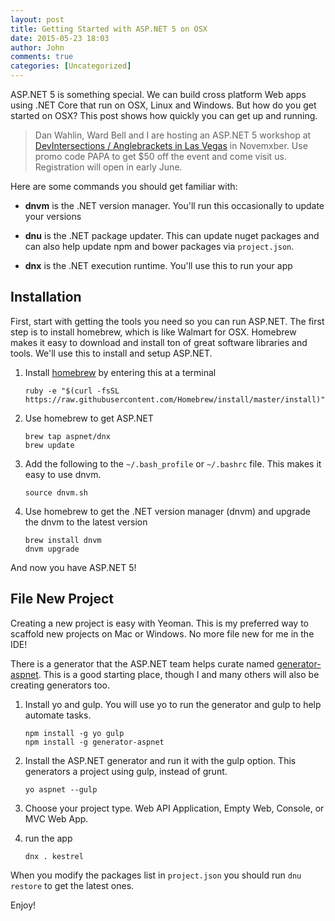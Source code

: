```yaml
---
layout: post
title: Getting Started with ASP.NET 5 on OSX
date: 2015-05-23 18:03
author: John
comments: true
categories: [Uncategorized]
---
```

ASP.NET 5 is something special. We can build cross platform Web apps using .NET Core that run on OSX, Linux and Windows. But how do you get started on OSX? This post shows how quickly you can get up and running.

<blockquote>
  Dan Wahlin, Ward Bell and I are hosting an ASP.NET 5 workshop at <a href="https://anglebrackets.org/">DevIntersections / Anglebrackets in Las Vegas</a> in Novemxber. Use promo code PAPA to get $50 off the event and come visit us. Registration will open in early June.
</blockquote>

Here are some commands you should get familiar with:

<ul>
<li><strong>dnvm</strong> is the .NET version manager. You'll run this occasionally to update your versions</p></li>
<li><p><strong>dnu</strong> is the .NET package updater. This can update nuget packages and can also help update npm and bower packages via <code>project.json</code>.</p></li>
<li><p><strong>dnx</strong> is the .NET execution runtime. You'll use this to run your app</p></li>
</ul>

<h2>Installation</h2>

<p>First, start with getting the tools you need so you can run ASP.NET. The first step is to install homebrew, which is like Walmart for OSX. Homebrew makes it easy to download and install ton of great software libraries and tools. We'll use this to install and setup ASP.NET.

<ol>
<li>Install <a href="http://brew.sh/">homebrew</a> by entering this at a terminal

<pre><code class="bash">ruby -e "$(curl -fsSL https://raw.githubusercontent.com/Homebrew/install/master/install)"
</code></pre></li>
<li>Use homebrew to get ASP.NET

<pre><code class="bash">brew tap aspnet/dnx
brew update
</code></pre></li>
<li>Add the following to the <code>~/.bash_profile</code> or <code>~/.bashrc</code> file. This makes it easy to use dnvm.

<pre><code class="bash">source dnvm.sh
</code></pre></li>
<li>Use homebrew to get the .NET version manager (dnvm) and upgrade the dnvm to the latest version

<pre><code class="bash">brew install dnvm
dnvm upgrade
</code></pre></li>
</ol>

And now you have ASP.NET 5!

<h2>File New Project</h2>

Creating a new project is easy with Yeoman. This is my preferred way to scaffold new projects on Mac or Windows. No more file new for me in the IDE!

There is a generator that the ASP.NET team helps curate named <a href="https://github.com/OmniSharp/generator-aspnet">generator-aspnet</a>. This is a good starting place, though I and many others will also be creating generators too.

<ol>
<li>Install yo and gulp. You will use yo to run the generator and gulp to help automate tasks.

<pre><code>npm install -g yo gulp
npm install -g generator-aspnet
</code></pre></li>
<li>Install the ASP.NET generator and run it with the gulp option. This generators a project using gulp, instead of grunt.

<pre><code>yo aspnet --gulp
</code></pre></li>
<li>Choose your project type. Web API Application, Empty Web, Console, or MVC Web App.</p></li>
<li><p>run the app

<pre><code class="bash">dnx . kestrel
</code></pre></li>
</ol>

When you modify the packages list in <code>project.json</code> you should run <code>dnu restore</code> to get the latest ones.

Enjoy!
